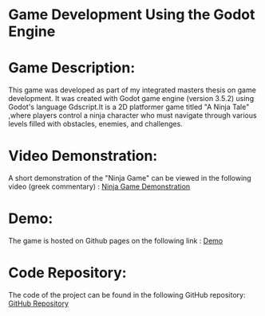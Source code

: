 # Game Development Using the Godot Engine

# Game Description:

This game was developed as part of my integrated masters thesis on game development. It was created with Godot game engine (version 3.5.2) using Godot's language Gdscript.It is a 2D platformer game titled "A Ninja Tale" ,where players control a ninja character who must navigate through various levels filled with obstacles, enemies, and challenges. 

# Video Demonstration:

A short demonstration of the "Ninja Game" can be viewed in the following video (greek commentary) : [Ninja Game Demonstration](https://youtu.be/6bUI_DRjiyo)
# Demo:

The game is hosted on Github pages on the following link : [Demo](https://george-stamatis.github.io/Godot-Game-Thesis/)
# Code Repository:

The code of the project can be found in the following GitHub repository: [GitHub Repository](https://github.com/george-stamatis/Godot-Game-Thesis/tree/a54820dca808cd85e326d774235bda0b807612a9) 

